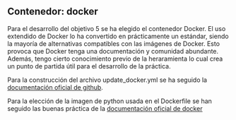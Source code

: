 ## Contenedor: docker

Para el desarrollo del objetivo 5 se ha elegido el contenedor Docker.
El uso extendido de Docker lo ha convertido en prácticamente un estándar, siendo la mayoría de alternativas compatibles con las imágenes de Docker. Esto provoca que Docker tenga una documentación y comunidad abundante.
Además, tengo cierto conocimiento previo de la heraramienta lo cual crea un punto de partida útil para el desarrollo de la práctica.

Para la construcción del archivo update_docker.yml se ha seguido la [documentación oficial de github](https://docs.github.com/es/actions/publishing-packages/publishing-docker-images).

Para la elección de la imagen de python usada en el Dockerfile se han seguido las buenas práctica de la [documentación oficial de docker](https://docs.docker.com/language/python/build-images/)